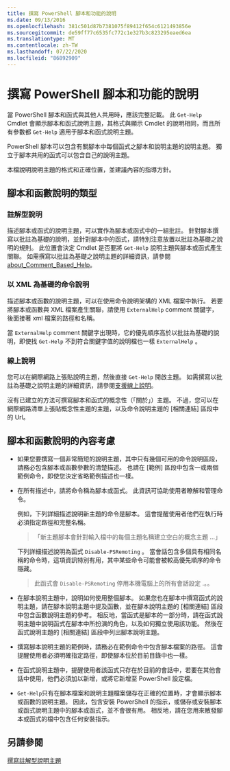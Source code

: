 ```yaml
---
title: 撰寫 PowerShell 腳本和功能的說明
ms.date: 09/13/2016
ms.openlocfilehash: 381c501d87b7381075f89412f654c6121493856e
ms.sourcegitcommit: de59ff77c6535fc772c1e327b3c823295eaed6ea
ms.translationtype: MT
ms.contentlocale: zh-TW
ms.lasthandoff: 07/22/2020
ms.locfileid: "86892909"
---
```

# <a name="writing-help-for-powershell-scripts-and-functions"></a>撰寫 PowerShell 腳本和功能的說明

當 PowerShell 腳本和函式與其他人共用時，應該完整記載。
此 `Get-Help` Cmdlet 會顯示腳本和函式說明主題，其格式與顯示 Cmdlet 的說明相同，而且所有參數都 `Get-Help` 適用于腳本和函式說明主題。

PowerShell 腳本可以包含有關腳本中每個函式之腳本和說明主題的說明主題。 獨立于腳本共用的函式可以包含自己的說明主題。

本檔說明說明主題的格式和正確位置，並建議內容的指導方針。

## <a name="types-of-script-and-function-help"></a>腳本和函數說明的類型

### <a name="comment-based-help"></a>註解型說明

描述腳本或函式的說明主題，可以實作為腳本或函式中的一組批註。 針對腳本撰寫以批註為基礎的說明，並針對腳本中的函式，請特別注意放置以批註為基礎之說明的規則。 此位置會決定 Cmdlet 是否要將 `Get-Help` 說明主題與腳本或函式產生關聯。 如需撰寫以批註為基礎之說明主題的詳細資訊，請參閱[about_Comment_Based_Help](/powershell/module/microsoft.powershell.core/about/about_comment_based_help)。

### <a name="xml-based-command-help"></a>以 XML 為基礎的命令說明

描述腳本或函數的說明主題，可以在使用命令說明架構的 XML 檔案中執行。 若要將腳本或函數與 XML 檔案產生關聯，請使用 `ExternalHelp` comment 關鍵字，後面接著 xml 檔案的路徑和名稱。

當 `ExternalHelp` comment 關鍵字出現時，它的優先順序高於以批註為基礎的說明，即使找 `Get-Help` 不到符合關鍵字值的說明檔也一樣 `ExternalHelp` 。

### <a name="online-help"></a>線上說明

您可以在網際網路上張貼說明主題，然後直接 `Get-Help` 開啟主題。 如需撰寫以批註為基礎之說明主題的詳細資訊，請參閱[支援線上說明](../module/supporting-online-help.md)。

沒有已建立的方法可撰寫腳本和函式的概念性（「關於」）主題。
不過，您可以在網際網路清單上張貼概念性主題的主題，以及命令說明主題的 [相關連結] 區段中的 Url。

## <a name="content-considerations-for-script-and-function-help"></a>腳本和函數說明的內容考慮

- 如果您要撰寫一個非常簡短的說明主題，其中只有幾個可用的命令說明區段，請務必包含腳本或函數參數的清楚描述。 也請在 [範例] 區段中包含一或兩個範例命令，即使您決定省略範例描述也一樣。

- 在所有描述中，請將命令稱為腳本或函式。 此資訊可協助使用者瞭解和管理命令。

  例如，下列詳細描述說明新主題的命令是腳本。
  這會提醒使用者他們在執行時必須指定路徑和完整名稱。

  > 「新主題腳本會針對輸入檔中的每個主題名稱建立空白的概念主題 ...」

  下列詳細描述說明為函式 `Disable-PSRemoting` 。 當會話包含多個具有相同名稱的命令時，這項資訊特別有用，其中某些命令可能會被較高優先順序的命令隱藏。

  > 此函式會 `Disable-PSRemoting` 停用本機電腦上的所有會話設定 .。。

- 在腳本說明主題中，說明如何使用整個腳本。 如果您也在腳本中撰寫函式的說明主題，請在腳本說明主題中提及函數，並在腳本說明主題的 [相關連結] 區段中包含函數說明主題的參考。
  相反地，當函式是腳本的一部分時，請在函式說明主題中說明函式在腳本中所扮演的角色，以及如何獨立使用該功能。 然後在函式說明主題的 [相關連結] 區段中列出腳本說明主題。

- 撰寫腳本說明主題的範例時，請務必在範例命令中包含腳本檔案的路徑。 這會提醒使用者必須明確指定路徑，即使腳本位於目前目錄中也一樣。

- 在函式說明主題中，提醒使用者該函式只存在於目前的會話中，若要在其他會話中使用，他們必須加以新增，或將它新增至 PowerShell 設定檔。

- `Get-Help`只有在腳本檔案和說明主題檔案儲存在正確的位置時，才會顯示腳本或函數的說明主題。 因此，包含安裝 PowerShell 的指示，或儲存或安裝腳本或函式說明主題中的腳本或函式，並不會很有用。 相反地，請在您用來散發腳本或函式的檔中包含任何安裝指示。

## <a name="see-also"></a>另請參閱

[撰寫註解型說明主題](./writing-comment-based-help-topics.md)
